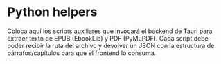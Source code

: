 # Python helpers

Coloca aquí los scripts auxiliares que invocará el backend de Tauri para
extraer texto de EPUB (EbookLib) y PDF (PyMuPDF). Cada script debe poder
recibir la ruta del archivo y devolver un JSON con la estructura de
párrafos/capítulos para que el frontend lo consuma.
